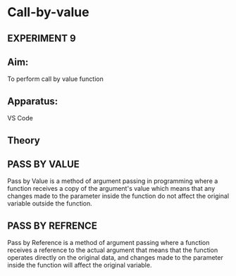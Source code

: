 # Call-by-value
## EXPERIMENT 9

## Aim:
To perform call by value function 

## Apparatus:
VS Code

## Theory
## PASS BY VALUE 
Pass by Value is a method of argument passing in programming where a function receives a copy of the argument's value which means that any changes made to the parameter inside the function do not affect the original variable outside the function.


## PASS BY REFRENCE
Pass by Reference is a method of argument passing where a function receives a reference to the actual argument that means that the function operates directly on the original data, and changes made to the parameter inside the function will affect the original variable.


